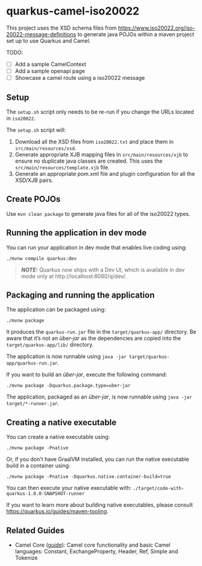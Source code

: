 # quarkus-camel-iso20022

This project uses the XSD schema files from https://www.iso20022.org/iso-20022-message-definitions to generate java POJOs within a maven project set up to use Quarkus and Camel. 

TODO:
- [ ] Add a sample CamelContext
- [ ] Add a sample openapi page
- [ ] Showcase a camel route using a iso20022 message

## Setup

The `setup.sh` script only needs to be re-run if you change the URLs located in `iso20022`.

The `setup.sh` script will:

1. Download all the XSD files from `iso20022.txt` and place them in `src/main/resources/xsd`.
2. Generate appropriate XJB mapping files in `src/main/resources/xjb` to ensure no duplicate java classes are created. This uses the `src/main/resources/template.xjb` file.
3. Generate an appropriate pom.xml file and plugin configuration for all the XSD/XJB pairs.

## Create POJOs 

Use `mvn clean package` to generate java files for all of the iso20022 types.

## Running the application in dev mode

You can run your application in dev mode that enables live coding using:
```shell script
./mvnw compile quarkus:dev
```

> **_NOTE:_**  Quarkus now ships with a Dev UI, which is available in dev mode only at http://localhost:8080/q/dev/.

## Packaging and running the application

The application can be packaged using:
```shell script
./mvnw package
```
It produces the `quarkus-run.jar` file in the `target/quarkus-app/` directory.
Be aware that it’s not an _über-jar_ as the dependencies are copied into the `target/quarkus-app/lib/` directory.

The application is now runnable using `java -jar target/quarkus-app/quarkus-run.jar`.

If you want to build an _über-jar_, execute the following command:
```shell script
./mvnw package -Dquarkus.package.type=uber-jar
```

The application, packaged as an _über-jar_, is now runnable using `java -jar target/*-runner.jar`.

## Creating a native executable

You can create a native executable using: 
```shell script
./mvnw package -Pnative
```

Or, if you don't have GraalVM installed, you can run the native executable build in a container using: 
```shell script
./mvnw package -Pnative -Dquarkus.native.container-build=true
```

You can then execute your native executable with: `./target/code-with-quarkus-1.0.0-SNAPSHOT-runner`

If you want to learn more about building native executables, please consult https://quarkus.io/guides/maven-tooling.

## Related Guides

- Camel Core ([guide](https://camel.apache.org/camel-quarkus/latest/reference/extensions/core.html)): Camel core functionality and basic Camel languages: Constant, ExchangeProperty, Header, Ref, Simple and Tokenize
